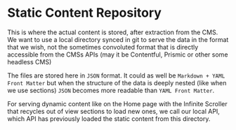 # Static Content Repository

This is where the actual content is stored, after extraction from the CMS.
We want to use a local directory synced in git to serve the data in the format that we wish, not the sometimes convoluted format that is directly accessible from the CMSs APIs (may it be Contentful, Prismic or other some headless CMS)

The files are stored here in `JSON` format. It could as well be `Markdown + YAML Front Matter` but when the structure of the data is deeply nested (like when we use sections) `JSON` becomes more readable than `YAML Front Matter`.

For serving dynamic content like on the Home page with the Infinite Scroller that recycles out of view sections to load new ones, we call our local API, which API has previously loaded the static content from this directory.
